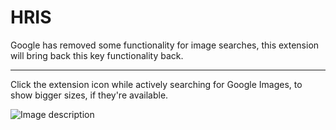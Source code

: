 # HRIS
Google has removed some functionality for image searches, this extension will bring back this key functionality back.

----
Click the extension icon while actively searching for Google Images, to show bigger sizes, if they're available.

![Image description](https://github.com/calvinmorett/HRIS/blob/master/hris.gif)
